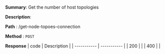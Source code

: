 **Summary**: Get the number of host topologies

**Description**:

**Path** : /get-node-topoes-connection

**Method** : `POST`

**Response**
| code      | Description |
| ----------- | ----------- |
|  200   |       |
|  400   |       |

